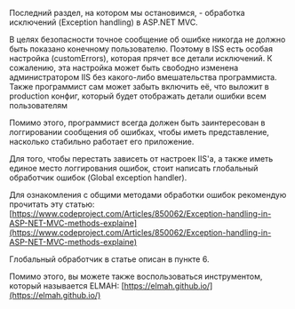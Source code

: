 Последний раздел, на котором мы остановимся, - обработка исключений \(Exception handling\) в ASP.NET MVC.

В целях безопасности точное сообщение об ошибке никогда не должно быть показано конечному пользователю. Поэтому в ISS есть особая настройка \(customErrors\), которая прячет все детали исключений. К сожалению, эта настройка может быть свободно изменена администратором IIS без какого-либо вмешательства программиста. Также программист сам может забыть включить её, что выложит в production конфиг, который будет отображать детали ошибки всем пользователям

Помимо этого, программист всегда должен быть заинтересован в логгировании сообщения об ошибках, чтобы иметь представление, насколько стабильно работает его приложение.

Для того, чтобы перестать зависеть от настроек IIS'a, а также иметь единое место логгирования ошибок, стоит написать глобальный обработчик ошибок \(Global exception handler\).

Для ознакомления с общими методами обработки ошибок рекомендую прочитать эту статью:  
[https://www.codeproject.com/Articles/850062/Exception-handling-in-ASP-NET-MVC-methods-explaine](https://www.codeproject.com/Articles/850062/Exception-handling-in-ASP-NET-MVC-methods-explaine)

Глобальный обработчик в статье описан в пункте 6.

Помимо этого, вы можете также воспользоваться инструментом, который называется ELMAH: [https://elmah.github.io/](https://elmah.github.io/)

